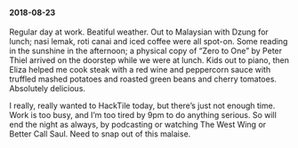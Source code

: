 #### 2018-08-23

Regular day at work. Beatiful weather. Out to Malaysian with Dzung for lunch; nasi lemak, roti canai and iced coffee were all spot-on. Some reading in the sunshine in the afternoon; a physical copy of “Zero to One” by Peter Thiel arrived on the doorstep while we were at lunch. Kids out to piano, then Eliza helped me cook steak with a red wine and peppercorn sauce with truffled mashed potatoes and roasted green beans and cherry tomatoes. Absolutely delicious.

I really, really wanted to HackTile today, but there’s just not enough time. Work is too busy, and I’m too tired by 9pm to do anything serious. So will end the night as always, by podcasting or watching The West Wing or Better Call Saul. Need to snap out of this malaise.